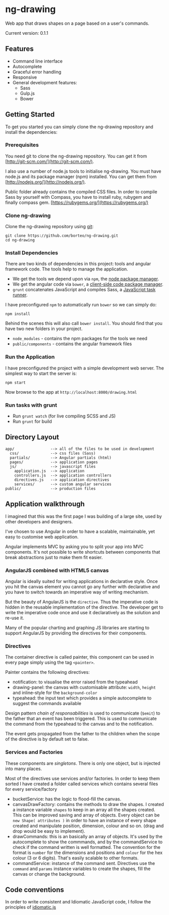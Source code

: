 
# ng-drawing

Web app that draws shapes on a page based on a user's commands.

Current version: 0.1.1

## Features

- Command line interface
- Autocomplete
- Graceful error handling
- Responsive
- General development features:
  - Sass
  - Gulp.js
  - Bower    


## Getting Started

To get you started you can simply clone the ng-drawing repository and install the dependencies:

### Prerequisites

You need git to clone the ng-drawing repository. You can get it from
[http://git-scm.com/](http://git-scm.com/).

I also use a number of node.js tools to initialise ng-drawing. You must have node.js and
its package manager (npm) installed. You can get them from [http://nodejs.org/](http://nodejs.org/).

Public folder already contains the compiled CSS files.
In order to compile Sass by yourself with Compass, you have to install ruby, rubygem and finally compass gem.
[https://rubygems.org/](https://rubygems.org/)


### Clone ng-drawing

Clone the ng-drawing repository using [git](http://git-scm.com/):

```
git clone https://github.com/borteo/ng-drawing.git
cd ng-drawing
```

### Install Dependencies

There are two kinds of dependencies in this project: tools and angular framework code. The tools help
to manage the application.

* We get the tools we depend upon via `npm`, the [node package manager](https://www.npmjs.org/).
* We get the angular code via `bower`, a [client-side code package manager](http://bower.io/).
* `grunt` concatenates JavaScript and compiles Sass, a [JavaScript task runner](http://gruntjs.com/).


I have preconfigured `npm` to automatically run `bower` so we can simply do:

```
npm install
```

Behind the scenes this will also call `bower install`. You should find that you have two new folders in your project.

* `node_modules` - contains the npm packages for the tools we need
* `public/components` - contains the angular framework files


### Run the Application

I have preconfigured the project with a simple development web server.  The simplest way to start the server is:

```
npm start
```

Now browse to the app at `http://localhost:8000/drawing.html`


### Run tasks with grunt
- Run `grunt watch` (for live compiling SCSS and JS) 
- Run `grunt` for build


## Directory Layout

    app/                --> all of the files to be used in development
      css/              --> css files (Sass)
      partials/         --> Angular partials (html)
      pages/            --> application pages
      js/               --> javascript files
        application.js  --> application
        controllers.js  --> application controllers
        directives.js   --> application directives
        services/       --> custom angular services 
    public/             --> production files


## Application walkthrough

I imagined that this was the first page I was building of a large site, used by other developers and designers.

I've chosen to use Angular in order to have a scalable, maintainable, yet easy to customise web application.

Angular implements MVC by asking you to split your app into MVC components. It's not possible to write shortcuts between components that break abstractions just to make them fit easier.

### AngularJS combined with HTML5 canvas

Angular is ideally suited for writing applications in declarative style. Once you hit the canvas element you cannot go any further with declarative and you have to switch towards an imperative way of writing mechanism. 

But the beauty of AngularJS is the `directive`. Thus the imperative code is hidden in the reusable implementation of the directive. The developer get to write the imperative code once and use it declaratively as the solution and re-use it.

Many of the popular charting and graphing JS libraries are starting to support AngularJS by providing the directives for their components.


### Directives

The container directive is called painter, this component can be used in every page simply using the tag `<painter>`.

Painter contains the following directives:
- notification: to visualise the error raised from the typeahead
- drawing-panel: the canvas with customisable attribute: `width`, `height` and inline-style for the `background-color`
- typeahead: the input text which provides a simple autocomplete to suggest the commands available

Design pattern *chain of responsabilities* is used to communicate (`$emit`) to the father that an event has been triggered.
This is used to communicate the command from the typeahead to the canvas and to the notification.

The event gets propagated from the father to the children when the scope of the directive is by default set to false.

### Services and Factories

These components are *singletons*. There is only one object, but is injected into many places.

Most of the directives use services and/or factories. 
In order to keep them sorted I have created a folder called services which contains several files for every service/factory


- bucketService: has the logic to flood-fill the canvas.
- canvasDrawFactory: contains the methods to draw the shapes. I created a instance variable `shapes` to keep in an array all the shapes created. 
This can be improved saving and array of objects. Every object can be `new Shape( attributes )` in order to have an instance of every shape created and manipulate position, dimension, colour and so on. (drag and drop would be easy to implement).
- drawCommands: this is an basically an array of objects. It's used by the autocomplete to show the commmands, and by the commandService to check if the command written is well formatted.
The convention for the format is `number` for the dimensions and positions and `colour` for the hex colour (3 or 6 digits). That's easily scalable to other formats.
- commandService: instance of the command sent. Directives use the `command` and `params` instance variables to create the shapes, fill the canvas or change the background.

## Code conventions
In order to write consistent and Idiomatic JavaScript code, I follow the principles of
[idiomatic.js](https://github.com/rwaldron/idiomatic.js/)
